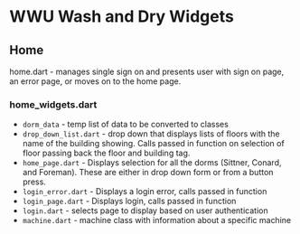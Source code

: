 # WWU Wash and Dry Widgets

## Home
home.dart - manages single sign on and presents user with sign on page, an error page, or moves on to the home page.
### home_widgets.dart
* `dorm_data` - temp list of data to be converted to classes
* `drop_down_list.dart` - drop down that displays lists of floors with the name of the building showing. Calls passed in function on selection of floor passing back the floor and building tag.
* `home_page.dart` - Displays selection for all the dorms (Sittner, Conard, and Foreman). These are either in drop down form or from a button press.
* `login_error.dart` - Displays a login error, calls passed in function
* `login_page.dart` - Displays login, calls passed in function
* `login.dart` - selects page to display based on user authentication 
* `machine.dart` - machine class with information about a specific machine
